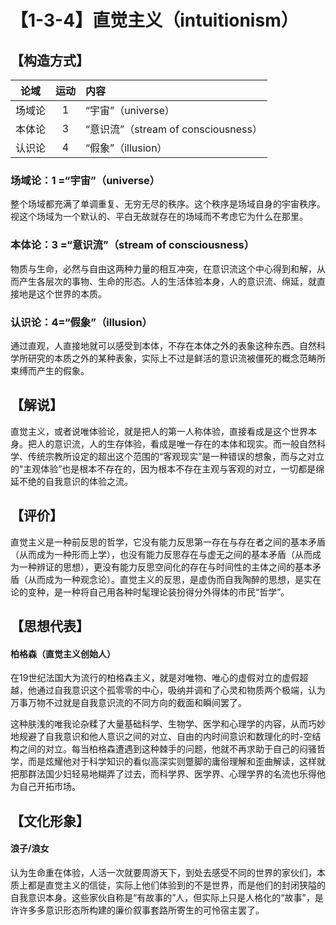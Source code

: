 # 【1-3-4】直觉主义（intuitionism）
## 【构造方式】
| 论域 | 运动           | 内容 |
|:----:|:----------------:|:-----|
| 场域论   | 1|  “宇宙”（universe）  |
| 本体论   | 3| “意识流”（stream of consciousness）   |
| 认识论   | 4|  “假象”（illusion）  |

### 场域论：1 =“宇宙”（universe）
整个场域都充满了单调重复、无穷无尽的秩序。这个秩序是场域自身的宇宙秩序。视这个场域为一个默认的、平白无故就存在的场域而不考虑它为什么在那里。

### 本体论：3 =“意识流”（stream of consciousness）
物质与生命，必然与自由这两种力量的相互冲突，在意识流这个中心得到和解，从而产生各层次的事物、生命的形态。人的生活体验本身，人的意识流、绵延，就直接地是这个世界的本质。
### 认识论：4=“假象”（illusion）
通过直观，人直接地就可以感受到本体，不存在本体之外的表象这种东西。自然科学所研究的本质之外的某种表象，实际上不过是鲜活的意识流被僵死的概念范畴所束缚而产生的假象。
## 【解说】
直觉主义，或者说唯体验论，就是把人的第一人称体验，直接看成是这个世界本身。把人的意识流，人的生存体验，看成是唯一存在的本体和现实。而一般自然科学、传统宗教所设定的超出这个范围的“客观现实”是一种错误的想象，而与之对立的“主观体验”也是根本不存在的，因为根本不存在主观与客观的对立，一切都是绵延不绝的自我意识的体验之流。
## 【评价】
直觉主义是一种前反思的哲学，它没有能力反思第一存在与存在者之间的基本矛盾（从而成为一种形而上学），也没有能力反思存在与虚无之间的基本矛盾（从而成为一种辨证的思想），更没有能力反思空间化的存在与时间性的主体之间的基本矛盾（从而成为一种观念论）。直觉主义的反思，是虚伪而自我陶醉的思想，是实在论的变种，是一种将自己用各种时髦理论装扮得分外得体的市民“哲学”。
## 【思想代表】
#### 柏格森（直觉主义创始人）
在19世纪法国大为流行的柏格森主义，就是对唯物、唯心的虚假对立的虚假超越，他通过自我意识这个孤零零的中心，吸纳并调和了心灵和物质两个极端，认为万事万物不过就是自我意识流的不同方向的截面和瞬间罢了。

这种肤浅的唯我论杂糅了大量基础科学、生物学、医学和心理学的内容，从而巧妙地规避了自我意识和他人意识之间的对立、自由的内时间意识和数理化的时-空结构之间的对立。每当柏格森遭遇到这种棘手的问题，他就不再求助于自己的闷骚哲学，而是炫耀他对于科学知识的看似高深实则蹩脚的庸俗理解和歪曲解读，这样就把那群法国少妇轻易地糊弄了过去，而科学界、医学界、心理学界的名流也乐得他为自己开拓市场。
## 【文化形象】
#### 浪子/浪女
认为生命重在体验，人活一次就要周游天下，到处去感受不同的世界的家伙们，本质上都是直觉主义的信徒，实际上他们体验到的不是世界，而是他们的封闭狭隘的自我意识本身。这些家伙自称是“有故事的”人，但实际上只是人格化的“故事”，是许许多多意识形态所构建的廉价叙事套路所寄生的可怜宿主罢了。
